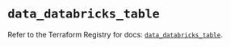 # `data_databricks_table`

Refer to the Terraform Registry for docs: [`data_databricks_table`](https://registry.terraform.io/providers/databricks/databricks/1.64.0/docs/data-sources/table).
